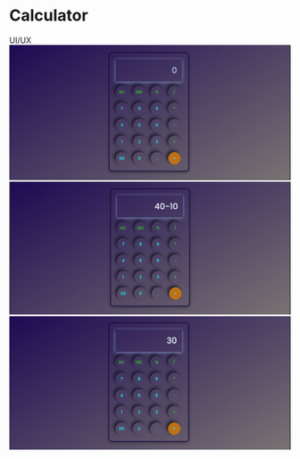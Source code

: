 # Calculator

UI/UX 
 ![Screen Shot](https://github.com/thiloka99/Calculator/blob/main/cal1.PNG)
  ![Screen Shot](https://github.com/thiloka99/Calculator/blob/main/cal2.PNG)
   ![Screen Shot](https://github.com/thiloka99/Calculator/blob/main/cal3.PNG)
 

